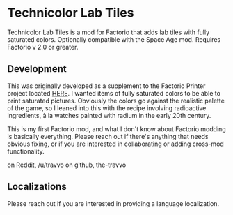 # Technicolor Lab Tiles

Technicolor Lab Tiles is a mod for Factorio that adds lab tiles with fully saturated colors. Optionally compatible with the Space Age mod. Requires Factorio v 2.0 or greater.

## Development

This was originally developed as a supplement to the Factorio Printer project located [HERE](https://github.com/the-travvo/Factorio-Printer-v3). I wanted items of fully saturated colors to be able to print saturated pictures. Obviously the colors go against the realistic palette of the game, so I leaned into this with the recipe involving radioactive ingredients, à la watches painted with radium in the early 20th century. 

This is my first Factorio mod, and what I don't know about Factorio modding is basically everything. Please reach out if there's anything that needs obvious fixing, or if you are interested in collaborating or adding cross-mod functionality.

on Reddit, /u/travvo
on github, the-travvo

## Localizations

Please reach out if you are interested in providing a language localization.